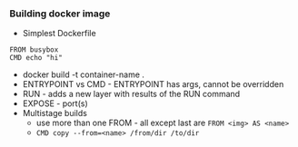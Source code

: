 ### Building docker image
- Simplest Dockerfile
```
FROM busybox
CMD echo "hi"
```
- docker build -t container-name .
- ENTRYPOINT vs CMD - ENTRYPOINT has args, cannot be overridden
- RUN - adds a new layer with results of the RUN command
- EXPOSE <port> - port(s)
- Multistage builds
  - use more than one FROM - all except last are `FROM <img> AS <name>`
  - `CMD copy --from=<name> /from/dir /to/dir`
